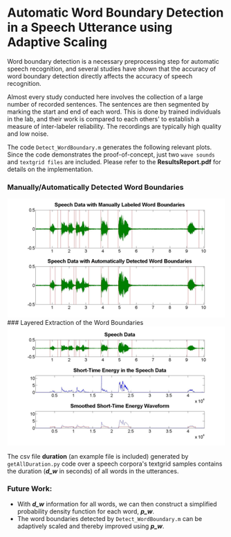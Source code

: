 # Automatic Word Boundary Detection in a Speech Utterance using Adaptive Scaling

Word boundary detection is a necessary preprocessing step for automatic speech recognition, and several studies have shown that the accuracy of word boundary detection directly affects the accuracy of speech recognition.

Almost every study conducted here involves the collection of a large number of recorded sentences. The sentences are then segmented by marking the start and end of each word. This is done by trained individuals in the lab, and their work is compared to each others' to establish a measure of inter-labeler reliability. The recordings are typically high quality and low noise.

The code `Detect_WordBoundary.m` generates the following relevant plots. Since the code demonstrates the proof-of-concept, just two `wave sounds` and `textgrid files` are included. Please refer to the **ResultsReport.pdf** for details on the implementation.
### Manually/Automatically Detected Word Boundaries
<img src="1.jpg" width="600">
### Layered Extraction of the Word Boundaries
<img src="2.jpg" width="600">

The csv file **duration** (an example file is included) generated by `getAllDuration.py` code over a speech corpora's textgrid samples contains the duration (***d_w*** in seconds) of all words in the utterances.

### Future Work:

* With ***d_w*** information for all words, we can then construct a simplified probability density function for each word, ***p_w***. 
* The word boundaries detected by `Detect_WordBoundary.m` can be adaptively scaled and thereby improved using ***p_w***.<br><br>

